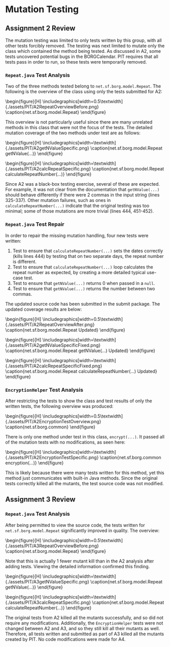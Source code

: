 # Mutation Testing

## Assignment 2 Review

The mutation testing was limited to only tests written by this group, with all other tests forcibly removed. The testing was next limited to mutate only the class which contained the method being tested. As discussed in A2, some tests uncovered potential bugs in the BORGCalendar. PIT requires that all tests pass in order to run, so these tests were temporarily removed.

### `Repeat.java` Test Analysis

Two of the three methods tested belong to `net.sf.borg.model.Repeat`. The following is the overview of the class using only the tests submitted for A2:

\begin{figure}[H]
\includegraphics[width=0.5\textwidth]{./assets/PIT/A2RepeatOverviewBefore.png}
\caption{net.sf.borg.model.Repeat}
\end{figure}

This overview is not particularly useful since there are many unrelated methods in this class that were not the focus of the tests. The detailed mutation coverage of the two methods under test are as follows:

\begin{figure}[H]
\includegraphics[width=\textwidth]{./assets/PIT/A2getNValueSpecific.png}
\caption{net.sf.borg.model.Repeat getNValue(...)}
\end{figure}

\begin{figure}[H]
\includegraphics[width=\textwidth]{./assets/PIT/A2calcRepeatSpecific.png}
\caption{net.sf.borg.model.Repeat calculateRepeatNumber(...)}
\end{figure}

Since A2 was a black-box testing exercise, several of these are expected. For example, it was not clear from the documentation that `getNValue(...)` should behave differently if there were 2 commas in the input string (lines 325-337). Other mutation failures, such as ones in `calculateRepeatNumber(...)` indicate that the original testing was too minimal; some of those mutations are more trivial (lines 444, 451-452).

### `Repeat.java` Test Repair

In order to repair the missing mutation handling, four new tests were written:

1. Test to ensure that `calculateRepeatNumber(...)` sets the dates correctly (kills lines 444) by testing that on two separate days, the repeat number is different.
2. Test to ensure that `calculateRepeatNumber(...)` loop calculates the repeat number as expected, by creating a more detailed typical use-case test.
3. Test to ensure that `getNValue(...)` returns 0 when passed in a `null`.
4. Test to ensure that `getNValue(...)` returns the number between two commas.

The updated source code has been submitted in the submit package. The updated coverage results are below:

\begin{figure}[H]
\includegraphics[width=0.5\textwidth]{./assets/PIT/A2RepeatOverviewAfter.png}
\caption{net.sf.borg.model.Repeat Updated}
\end{figure}

\begin{figure}[H]
\includegraphics[width=\textwidth]{./assets/PIT/A2getNValueSpecificFixed.png}
\caption{net.sf.borg.model.Repeat getNValue(...) Updated}
\end{figure}

\begin{figure}[H]
\includegraphics[width=\textwidth]{./assets/PIT/A2calcRepeatSpecificFixed.png}
\caption{net.sf.borg.model.Repeat calculateRepeatNumber(...) Updated}
\end{figure}

### `EncryptionHelper` Test Analysis

After restricting the tests to show the class and test results of only the written tests, the following overview was produced:

\begin{figure}[H]
\includegraphics[width=0.5\textwidth]{./assets/PIT/A2EncryptionTestOverview.png}
\caption{net.sf.borg.common}
\end{figure}

There is only one method under test in this class, `encrypt(...)`. It passed all of the mutation tests with no modifications, as seen here:

\begin{figure}[H]
\includegraphics[width=\textwidth]{./assets/PIT/A2EncryptionTestSpecific.png}
\caption{net.sf.borg.common encryption(...)}
\end{figure}

This is likely because there were many tests written for this method, yet this method just communicates with built-in Java methods. Since the original tests correctly killed all the mutants, the test source code was not modified.

## Assignment 3 Review

### `Repeat.java` Test Analysis

After being permitted to view the source code, the tests written for `net.sf.borg.model.Repeat` significantly improved in quality. The overview:

\begin{figure}[H]
\includegraphics[width=0.5\textwidth]{./assets/PIT/A3RepeatOverviewBefore.png}
\caption{net.sf.borg.model.Repeat}
\end{figure}

Note that this is actually 1 fewer mutant kill than in the A2 analysis after adding tests. Viewing the detailed information confirmed this finding.

\begin{figure}[H]
\includegraphics[width=\textwidth]{./assets/PIT/A3getNValueSpecific.png}
\caption{net.sf.borg.model.Repeat getNValue(...)}
\end{figure}

\begin{figure}[H]
\includegraphics[width=\textwidth]{./assets/PIT/A3calcRepeatSpecific.png}
\caption{net.sf.borg.model.Repeat calculateRepeatNumber(...)}
\end{figure}

The original tests from A2 killed all the mutants successfully, and so did not require any modifications. Additionally, the `EncryptionHelper` tests were not changed between A2 and A3, and so they still kill all their mutants as well. Therefore, all tests written and submitted as part of A3 killed all the mutants created by PIT. No code modifications were made for A4.
